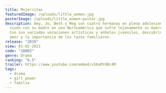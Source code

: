 ```yaml
---
title: Mujercitas
featuredImage: /uploads/little_women.jpg
posterImage: /uploads/little_women-poster.jpg
description: Amy, Jo, Beth y Meg son cuatro hermanas en plena adolescencia, que
  viven con su madre en una Norteamérica que sufre lejanamente su Guerra Civil.
  Con sus variadas vocaciones artísticas y anhelos juveniles, descubrirán el
  amor y la importancia de los lazos familiares.
release: "2019"
view: 01-02-2021
code: "10002"
genre: Drama
ranking: "6.5"
trailer: https://www.youtube.com/embed/v58uRY4Bc4M
tags:
  - drama
  - girl power
  - familia
---
```


